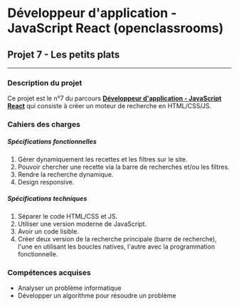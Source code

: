 # Développeur d'application - JavaScript React (openclassrooms)
## Projet 7 - Les petits plats
------------
### Description du projet
Ce projet est le n°7 du parcours [**Développeur d'application - JavaScript React**](https://openclassrooms.com/fr/paths/516-developpeur-dapplication-javascript-react) qui consiste à créer un moteur de recherche en HTML/CSS/JS.
### Cahiers des charges
##### Spécifications fonctionnelles
1. Gérer dynamiquement les recettes et les filtres sur le site.
2. Pouvoir chercher une recette via la barre de recherches et/ou les filtres.
3. Rendre la recherche dynamique.
4. Design responsive.


##### Spécifications techniques
1. Séparer le code HTML/CSS et JS.
2. Utiliser une version moderne de JavaScript.
3. Avoir un code lisible.
4. Créer deux version de la recherche principale (barre de recherche), l'une en utilisant les boucles natives, l'autre avec la programmation fonctionnelle.

### Compétences acquises
- Analyser un problème informatique
- Développer un algorithme pour résoudre un problème
